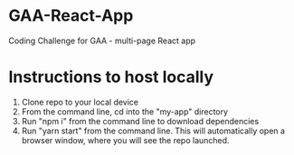 # GAA-React-App
Coding Challenge for GAA - multi-page React app

# Instructions to host locally
1. Clone repo to your local device
2. From the command line, cd into the "my-app" directory
3. Run "npm i" from the command line to download dependencies
4. Run "yarn start" from the command line. This will automatically open a browser window, where you will see the repo launched.
